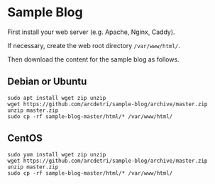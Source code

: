 # Sample Blog

First install your web server (e.g. Apache, Nginx, Caddy).

If necessary, create the web root directory `/var/www/html/`.

Then download the content for the sample blog as follows.

## Debian or Ubuntu

```
sudo apt install wget zip unzip
wget https://github.com/arcdetri/sample-blog/archive/master.zip
unzip master.zip
sudo cp -rf sample-blog-master/html/* /var/www/html/
```

## CentOS

```
sudo yum install wget zip unzip
wget https://github.com/arcdetri/sample-blog/archive/master.zip
unzip master.zip
sudo cp -rf sample-blog-master/html/* /var/www/html/
```

